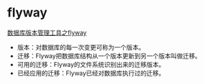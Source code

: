 # flyway
[数据库版本管理工具之flyway](https://my.oschina.net/u/1540325/blog/652986)
- 版本：对数据库的每一次变更可称为一个版本。
- 迁移：Flyway把数据库结构从一个版本更新到另一个版本叫做迁移。
- 可用的迁移：Flyway的文件系统识别出来的迁移版本。
- 已经应用的迁移：Flyway已经对数据库执行过的迁移。


